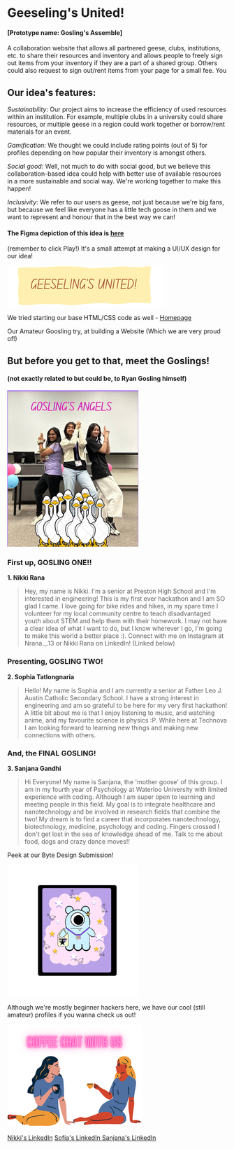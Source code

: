 # Geeseling's United!

#### [Prototype name: Gosling's Assemble]

A collaboration website that allows all partnered geese, clubs, institutions, etc. to share their resources and inventory and allows people to freely sign out items from your inventory if they are a part of a shared group.
Others could also request to sign out/rent items from your page for a small fee. 
You 

## Our idea's features: 

*Sustainability*: Our project aims to increase the efficiency of used resources within an institution. For example, multiple clubs in a university could share resources, or multiple geese in a region could work together or borrow/rent materials for an event.

*Gamification*: We thought we could include rating points (out of 5) for profiles depending on how popular their inventory is amongst others. 

*Social good*: Well, not much to do with social good, but we believe this collaboration-based idea could help with better use of available resources in a more sustainable and social way. We're working together to make this happen! 

*Inclusivity*: We refer to our users as geese, not just because we're big fans, but because we feel like everyone has a little tech goose in them and we want to represent and honour that in the best way we can! 


#### The Figma depiction of this idea is [here ](https://www.figma.com/file/7IJKzjlA2PGzUoIun9Ob7Q/GEESELINGSUNITED?type=design&node-id=3%3A21&mode=design&t=koCKFkDP8d5FCdGL-1)
(remember to click Play!) 
It's a small attempt at making a UI/UX design for our idea! 

![Geeseling's Unite](https://github.com/kingdom-of-ash/GeeselingUnited/blob/998e3f52a9934532e95a90eb8d751dd70b69dec6/Your%20paragraph%20text%20(3).png)

We tried starting our base HTML/CSS code as well - [Homepage](https://kingdom-of-ash.github.io/GeeselingUnited/Homepage.html)

Our Amateur Goosling try, at building a Website (Which we are very proud of!) 

## But before you get to that, **meet the Goslings!** 
#### (not exactly related to but could be, to Ryan Gosling himself) 

![Gosling's Angels](https://github.com/kingdom-of-ash/GeeselingUnited/blob/1e4b05af8eb91e28d188ed8c6e61add3076cd863/Screen%20Shot%202023-09-23%20at%204.02.28%20PM%20-%20instasize.png)

### First up, GOSLING ONE!! 


**1. Nikki Rana** 
> Hey, my name is Nikki. I'm a senior at Preston High School and I'm interested in engineering! This is my first ever hackathon and I am SO glad I came. I love going for bike rides and hikes, in my spare time I volunteer for my local community centre to teach disadvantaged youth about STEM and help them with their homework. I may not have a clear idea of what I want to do, but I know wherever I go, I'm going to make this world a better place :). Connect with me on Instagram at Nrana._.13 or Nikki Rana on LinkedIn! (Linked below)

### Presenting, GOSLING TWO! 

**2. Sophia Tatlongnaria**
> Hello! My name is Sophia and I am currently a senior at Father Leo J. Austin Catholic Secondary School. I have a strong interest in engineering and am so grateful to be here for my very first hackathon! A little bit about me is that I enjoy listening to music, and watching anime, and my favourite science is physics :P. While here at Technova I am looking forward to learning new things and making new connections with others. 

### And, the FINAL GOSLING! 

**3. Sanjana Gandhi** 
> Hi Everyone! My name is Sanjana, the 'mother goose' of this group. I am in my fourth year of Psychology at Waterloo University with limited experience with coding. Although I am super open to learning and meeting people in this field. My goal is to integrate healthcare and nanotechnology and be involved in research fields that combine the two! My dream is to find a career that incorporates nanotechnology, biotechnology, medicine, psychology and coding. Fingers crossed I don't get lost in the sea of knowledge ahead of me. Talk to me about food, dogs and crazy dance moves!! 

Peek at our Byte Design Submission! 

![Gosling Byte](https://github.com/kingdom-of-ash/GeeselingUnited/blob/b562772d65b75382f664e84af460b5e47577b3df/AD34E213-8732-4031-8B1E-66D50006696F%20-%20instasize.png)

Although we're mostly beginner hackers here, we have our cool (still amateur) profiles if you wanna check us out!



![Coffee Chat](https://github.com/kingdom-of-ash/GeeselingUnited/blob/76e3d61df45a20a73cf6c598b5f5a0f9ba598d1a/Your%20paragraph%20text.png)

[Nikki's LinkedIn](https://www.linkedin.com/in/nikki-rana735/) 
[ Sofia's LinkedIn ](https://www.linkedin.com/in/sophia-tatlongmaria-19a801274/)
[ Sanjana's LinkedIn ](https://www.linkedin.com/in/sanjana-gandhi-353643289/)
